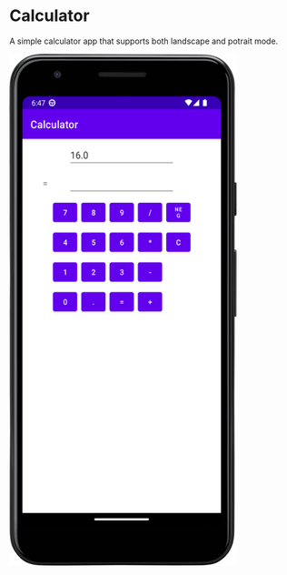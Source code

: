 # Calculator
A simple calculator app that supports both landscape and potrait mode.

<img src="Screenshot_20221229_184814.png" width="400" height="900">
